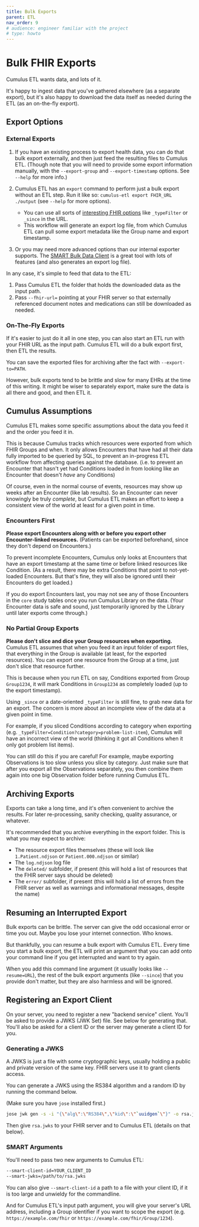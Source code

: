 ```yaml
---
title: Bulk Exports
parent: ETL
nav_order: 9
# audience: engineer familiar with the project
# type: howto
---
```


# Bulk FHIR Exports

Cumulus ETL wants data, and lots of it.

It's happy to ingest data that you've gathered elsewhere (as a separate export),
but it's also happy to download the data itself as needed during the ETL (as an on-the-fly export).

## Export Options

### External Exports

1. If you have an existing process to export health data, you can do that bulk export externally,
and then just feed the resulting files to Cumulus ETL.
(Though note that you will need to provide some export information manually,
with the `--export-group` and `--export-timestamp` options. See `--help` for more info.)

2. Cumulus ETL has an `export` command to perform just a bulk export without an ETL step.
   Run it like so: `cumulus-etl export FHIR_URL ./output` (see `--help` for more options).
   - You can use all sorts of
   [interesting FHIR options](https://hl7.org/fhir/uv/bulkdata/export.html#query-parameters)
   like `_typeFilter` or `_since` in the URL.
   - This workflow will generate an export log file, from which Cumulus ETL can pull
   some export metadata like the Group name and export timestamp.

3. Or you may need more advanced options than our internal exporter supports.
   The [SMART Bulk Data Client](https://github.com/smart-on-fhir/bulk-data-client)
   is a great tool with lots of features (and also generates an export log file).

In any case, it's simple to feed that data to the ETL:
1. Pass Cumulus ETL the folder that holds the downloaded data as the input path.
1. Pass `--fhir-url=` pointing at your FHIR server so that externally referenced document notes
   and medications can still be downloaded as needed.

### On-The-Fly Exports

If it's easier to just do it all in one step,
you can also start an ETL run with your FHIR URL as the input path.
Cumulus ETL will do a bulk export first, then ETL the results.

You can save the exported files for archiving after the fact with `--export-to=PATH`.

However, bulk exports tend to be brittle and slow for many EHRs at the time of this writing.
It might be wiser to separately export, make sure the data is all there and good, and then ETL it.

## Cumulus Assumptions

Cumulus ETL makes some specific assumptions about the data you feed it and the order you feed it in.

This is because Cumulus tracks which resources were exported from which FHIR Groups and when.
It only allows Encounters that have had all their data fully imported to be queried by SQL,
to prevent an in-progress ETL workflow from affecting queries against the database.
(i.e. to prevent an Encounter that hasn't yet had Conditions loaded in from looking like an
Encounter that doesn't _have_ any Conditions)

Of course, even in the normal course of events, resources may show up weeks after an Encounter
(like lab results).
So an Encounter can never knowingly be truly _complete_,
but Cumulus ETL makes an effort to keep a consistent view of the world at least for a given
point in time.

### Encounters First

**Please export Encounters along with or before you export other Encounter-linked resources.**
(Patients can be exported beforehand, since they don't depend on Encounters.)

To prevent incomplete Encounters, Cumulus only looks at Encounters that have an export
timestamp at the same time or before linked resources like Condition.
(As a result, there may be extra Conditions that point to not-yet-loaded Encounters.
But that's fine, they will also be ignored until their Encounters do get loaded.)

If you do export Encounters last, you may not see any of those Encounters in the `core` study
tables once you run Cumulus Library on the data.
(Your Encounter data is safe and sound,
just temporarily ignored by the Library until later exports come through.)

### No Partial Group Exports

**Please don't slice and dice your Group resources when exporting.**
Cumulus ETL assumes that when you feed it an input folder of export files,
that everything in the Group is available (at least, for the exported resources).
You can export one resource from the Group at a time, just don't slice that resource further.

This is because when you run ETL on say, Conditions exported from Group `Group1234`,
it will mark Conditions in `Group1234` as completely loaded (up to the export timestamp).

Using `_since` or a date-oriented `_typeFilter` is still fine, to grab new data for an export.
The concern is more about an incomplete view of the data at a given point in time.

For example, if you sliced Conditions according to category when exporting
(e.g. `_typeFilter=Condition?category=problem-list-item`),
Cumulus will have an incorrect view of the world
(thinking it got all Conditions when it only got problem list items).

You can still do this if you are careful!
For example, maybe exporting Observations is too slow unless you slice by category.
Just make sure that after you export all the Observations separately,
you then combine them again into one big Observation folder before running Cumulus ETL.

## Archiving Exports

Exports can take a long time, and it's often convenient to archive the results.
For later re-processing, sanity checking, quality assurance, or whatever.

It's recommended that you archive everything in the export folder.
This is what you may expect to archive:

- The resource export files themselves
  (these will look like `1.Patient.ndjson` or `Patient.000.ndjson` or similar)
- The `log.ndjson` log file
- The `deleted/` subfolder, if present
  (this will hold a list of resources that the FHIR server says should be deleted)
- The `error/` subfolder, if present
  (this will hold a list of errors from the FHIR server
  as well as warnings and informational messages, despite the name)

## Resuming an Interrupted Export

Bulk exports can be brittle.
The server can give the odd occasional error or time you out.
Maybe you lose your internet connection.
Who knows.

But thankfully, you can resume a bulk export with Cumulus ETL.
Every time you start a bulk export,
the ETL will print an argument that you can add onto your command line
if you get interrupted and want to try again.

When you add this command line argument (it usually looks like `--resume=URL`),
the rest of the bulk export arguments (like `--since`) that you provide don't matter,
but they are also harmless and will be ignored.

## Registering an Export Client

On your server, you need to register a new "backend service" client.
You'll be asked to provide a JWKS (JWK Set) file.
See below for generating that.
You'll also be asked for a client ID or the server may generate a client ID for you.

### Generating a JWKS

A JWKS is just a file with some cryptographic keys,
usually holding a public and private version of the same key.
FHIR servers use it to grant clients access.

You can generate a JWKS using the RS384 algorithm and a random ID by running the command below.

(Make sure you have `jose` installed first.)

```sh
jose jwk gen -s -i "{\"alg\":\"RS384\",\"kid\":\"`uuidgen`\"}" -o rsa.jwks
```

Then give `rsa.jwks` to your FHIR server and to Cumulus ETL (details on that below).

### SMART Arguments

You'll need to pass two new arguments to Cumulus ETL: 

```sh
--smart-client-id=YOUR_CLIENT_ID
--smart-jwks=/path/to/rsa.jwks
```

You can also give `--smart-client-id` a path to a file with your client ID,
if it is too large and unwieldy for the commandline.

And for Cumulus ETL's input path argument,
you will give your server's URL address,
including a Group identifier if you want to scope the export
(e.g. `https://example.com/fhir` or `https://example.com/fhir/Group/1234`).
